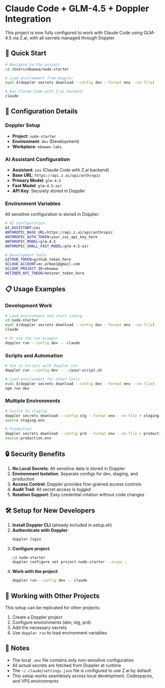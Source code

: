 # Claude Code + GLM-4.5 + Doppler Integration

This project is now fully configured to work with Claude Code using GLM-4.5 via Z.ai, with all secrets managed through Doppler.

## 🚀 Quick Start

```bash
# Navigate to the project
cd /Users/ebowwa/node-starter

# Load environment from Doppler
eval $(doppler secrets download --config dev --format env --no-file)

# Run Claude Code with Z.ai backend
claude
```

## 🔧 Configuration Details

### Doppler Setup
- **Project**: `node-starter`
- **Environment**: `dev` (Development)
- **Workplace**: `ebowwa-labs`

### AI Assistant Configuration
- **Assistant**: `zai` (Claude Code with Z.ai backend)
- **Base URL**: `https://api.z.ai/api/anthropic`
- **Primary Model**: `glm-4.5`
- **Fast Model**: `glm-4.5-air`
- **API Key**: Securely stored in Doppler

### Environment Variables
All sensitive configuration is stored in Doppler:

```bash
# AI Configuration
AI_ASSISTANT=zai
ANTHROPIC_BASE_URL=https://api.z.ai/api/anthropic
ANTHROPIC_AUTH_TOKEN=your_zai_api_key_here
ANTHROPIC_MODEL=glm-4.5
ANTHROPIC_SMALL_FAST_MODEL=glm-4.5-air

# Development Tools
GITHUB_TOKEN=github_token_here
GCLOUD_ACCOUNT=ec.arbee1@gmail.com
GCLOUD_PROJECT_ID=ebowwa
HETZNER_API_TOKEN=hetzner_token_here
```

## 📋 Usage Examples

### Development Work
```bash
# Load environment and start coding
cd node-starter
eval $(doppler secrets download --config dev --format env --no-file)
claude

# Or use the run wrapper
doppler run --config dev -- claude
```

### Scripts and Automation
```bash
# Use in scripts with doppler run
doppler run --config dev -- ./your-script.sh

# Load environment for other tools
eval $(doppler secrets download --config dev --format env --no-file)
npm run dev
```

### Multiple Environments
```bash
# Switch to staging
doppler secrets download --config stg --format env --no-file > staging.env
source staging.env

# Production
doppler secrets download --config prd --format env --no-file > production.env
source production.env
```

## 🔒 Security Benefits

1. **No Local Secrets**: All sensitive data is stored in Doppler
2. **Environment Isolation**: Separate configs for dev, staging, and production
3. **Access Control**: Doppler provides fine-grained access controls
4. **Audit Trail**: All secret access is logged
5. **Rotation Support**: Easy credential rotation without code changes

## 🛠️ Setup for New Developers

1. **Install Doppler CLI** (already included in setup.sh)
2. **Authenticate with Doppler**:
   ```bash
   doppler login
   ```
3. **Configure project**:
   ```bash
   cd node-starter
   doppler configure set project node-starter --scope .
   ```
4. **Work with the project**:
   ```bash
   doppler run --config dev -- claude
   ```

## 🔄 Working with Other Projects

This setup can be replicated for other projects:

1. Create a Doppler project
2. Configure environments (dev, stg, prd)
3. Add the necessary secrets
4. Use `doppler run` to load environment variables

## 📝 Notes

- The local `.env` file contains only non-sensitive configuration
- All actual secrets are fetched from Doppler at runtime
- The `~/.claude/settings.json` file is configured to use Z.ai by default
- This setup works seamlessly across local development, Codespaces, and VPS environments